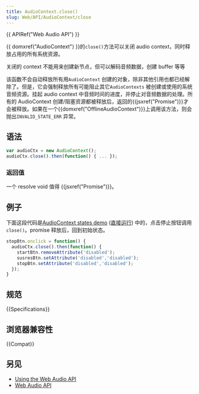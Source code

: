 ```yaml
---
title: AudioContext.close()
slug: Web/API/AudioContext/close
---
```


{{ APIRef("Web Audio API") }}

{{ domxref("AudioContext") }}的`close()`方法可以关闭 audio context，同时释放占用的所有系统资源。

关闭的 context 不能用来创建新节点，但可以解码音频数据，创建 buffer 等等

该函数不会自动释放所有用`AudioContext` 创建的对象，除非其他引用也都已经解除了。但是，它会强制释放所有可能阻止其它`AudioContexts` 被创建或使用的系统音频资源。挂起 audio context 中音频时间的进度，并停止对音频数据的处理。所有的 AudioContext 创建/阻塞资源都被释放后，返回的{{jsxref("Promise")}}才会被释放。如果在一个{{domxref("OfflineAudioContext")}}上调用该方法，则会抛出`INVALID_STATE_ERR` 异常。

## 语法

```js
var audioCtx = new AudioContext();
audioCtx.close().then(function() { ... });
```

### 返回值

一个 resolve void 值得 {{jsxref("Promise")}}。

## 例子

下面这段代码是[AudioContext states demo](https://github.com/mdn/audiocontext-states/settings) ([直接运行](http://mdn.github.io/audiocontext-states/)) 中的，点击停止按钮调用`close()`。promise 释放后，回到初始状态。

```js
stopBtn.onclick = function() {
  audioCtx.close().then(function() {
    startBtn.removeAttribute('disabled');
    susresBtn.setAttribute('disabled','disabled');
    stopBtn.setAttribute('disabled','disabled');
  });
}
```

## 规范

{{Specifications}}

## 浏览器兼容性

{{Compat}}

## 另见

- [Using the Web Audio API](/zh-CN/docs/Web_Audio_API/Using_Web_Audio_API)
- [Web Audio API](/zh-CN/docs/Web/API/Web_Audio_API)
